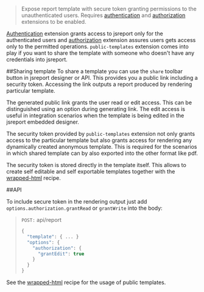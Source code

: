 > Expose report template with secure token granting permissions to the unauthenticated users. Requires [authentication](/learn/authentication) and [authorization](/learn/authorization) extensions to be enabled.

[Authentication](/learn/authentication) extension grants access to jsreport only for the authenticated users and [authorization](/learn/authorization) extension assures users gets access only to the permitted operations. `public-templates` extension comes into play if you want to share the template with someone who doesn't have any credentials into jsreport.

##Sharing template
To share a template you can use the `share` toolbar button in jsreport designer  or API. This provides you a public link including a security token. Accessing the link outputs a report produced by rendering particular template.

The generated public link grants the user read or edit access. This can be distinguished using an option during generating link. The edit access is useful in integration scenarios when the template is being edited in the jsreport embedded designer.

The security token provided by `public-templates` extension not only grants access to the particular template but also grants access for rendering any dynamically created anonymous template. This is required for the scenarios in which shared template can by also exported into the other format like pdf.

The security token is stored directly in the template itself. This allows to create self editable and self exportable templates together with the [wrapped-html](/learn/wrapped-html) recipe.

##API

To include secure token in the rendering output just add `options.authorization.grantRead` or `grantWrite` into the body:

> `POST:` api/report
> ```js
> {
>   "template": { ... }
>   "options": {
>     "authorization": {
>       "grantEdit": true
>     }
>   }
> }
> ```

See the [wrapped-html](/wrapped-html) recipe for the usage of public templates.





